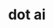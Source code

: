 ---
layout: page
title: dot ai
description: simple genetic algorithm with dots and a goal using cpp and raylib
img: assets/img/projects/dot-ai.png
redirect: https://github.com/SjDuque/DotAICPP
importance: 2
category: fun
---